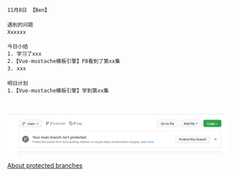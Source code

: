 ```html
11月8日 【Ben】

遇到的问题
Xxxxxx

今日小结
1. 学习了xxx
2.【Vue-mustache模板引擎】P8看到了第xx集
3. xxx

明日计划
1.【Vue-mustache模板引擎】学到第xx集
```

​	

![image-20221108112019748](11月8日.assets/image-20221108112019748.png)

[About protected branches](https://docs.github.com/en/repositories/configuring-branches-and-merges-in-your-repository/defining-the-mergeability-of-pull-requests/about-protected-branches)